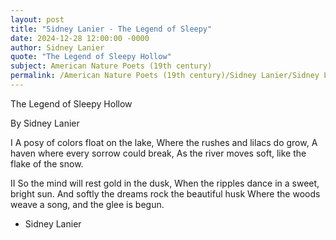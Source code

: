 ```yaml
---
layout: post
title: "Sidney Lanier - The Legend of Sleepy"
date: 2024-12-28 12:00:00 -0000
author: Sidney Lanier
quote: "The Legend of Sleepy Hollow"
subject: American Nature Poets (19th century)
permalink: /American Nature Poets (19th century)/Sidney Lanier/Sidney Lanier - The Legend of Sleepy
---
```


The Legend of Sleepy Hollow

By Sidney Lanier

I
A posy of colors float on the lake,
      Where the rushes and lilacs do grow,
A haven where every sorrow could break,
      As the river moves soft, like the flake of the snow.

II
So the mind will rest gold in the dusk,
      When the ripples dance in a sweet, bright sun.
And softly the dreams rock the beautiful husk
      Where the woods weave a song, and the glee is begun.

- Sidney Lanier
